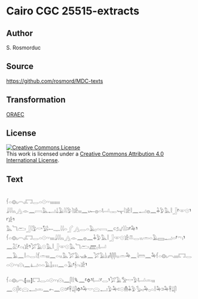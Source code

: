 # Cairo CGC 25515-extracts

## Author

S. Rosmorduc

## Source

https://github.com/rosmord/MDC-texts

## Transformation

[ORAEC](https://oraec.github.io/)

## License

<a rel="license" href="http://creativecommons.org/licenses/by/4.0/"><img alt="Creative Commons License" style="border-width:0" src="https://i.creativecommons.org/l/by/4.0/88x31.png" /></a><br />This work is licensed under a <a rel="license" href="http://creativecommons.org/licenses/by/4.0/">Creative Commons Attribution 4.0 International License</a>.

## Text

<br>
𓆳𓏏𓊗𓏤𓇹𓏤𓉐𓂋𓏏𓇳𓎆𓎆𓏤𓏤𓏤𓏤𓏤𓏤𓏤𓏤𓏤<br>
𓇍𓇋𓇋𓏭𓂻𓁹𓈖𓇯𓅓𓂝𓍑𓄿𓇋𓇋𓅱𓌙𓀀𓏤𓏤𓏤𓈖𓆱𓐍𓏏𓂡𓋉𓊾𓇋𓀀𓎛𓈖𓂝𓐍𓈖𓇓𓅱𓅓𓎛𓃀⸢𓎱𓇳⸣⸢𓀀⸣<br>
𓅓𓆓𓂧𓃀𓇋𓅱𓎡𓅄𓍿𓊃𓇋𓇋𓏏𓂾𓂻𓂋𓏏𓄿𓊪𓏏𓇯𓈖𓍹𓃫𓇋𓇋𓍺⸢𓅆⸣<br>
𓆳𓏏𓊗𓏤𓇹𓏤𓉐𓂋𓏏𓇳𓎆𓎆𓏤𓏤𓏤𓏤𓇍𓇋𓇋𓏭𓂻𓁹𓈖𓐍𓈖𓇓𓅱𓅓𓎛𓃀𓎱𓇳𓀀𓌨𓂋𓏭𓏛𓏏𓄿𓈙𓂝𓏏⸢𓍼𓏤⸣𓈖𓅷⸢𓏏𓏤𓀀⸣𓅯𓄿𓇳𓅓𓎛𓃀𓎱𓇳𓅓𓆓𓂧𓊏𓊪𓂡<br>
𓈖𓄿𓈖𓎛𓏏𓂋𓇋𓆴𓏛𓏤𓏤𓏤𓈖𓏏𓏭𓅓𓅯𓄿𓊛𓈖𓅯𓄿𓌃𓏤𓀻𓋴𓋴𓏭𓏛𓅆𓈖𓇋𓏠𓈖𓅆𓆳𓏏𓊗𓏤𓇹𓏤𓏤𓏤𓏤𓉐𓂋𓏏𓇳𓎆𓎆𓏤𓇳𓏤𓈖𓂞𓏏𓏏𓄿𓆼𓏤𓏥𓈖𓏏𓄿⸢𓇩𓏏𓏤𓀀⸣<br>
<br>
𓆳𓏏𓊗𓏤𓇹[𓏤𓏤𓏤𓏤]𓉐𓂋𓏏𓇳𓎆𓎆𓏤𓇳𓏤𓈖𓋴𓎛𓆰𓈖⸢⯑⸣𓂡⸢𓂋⸣𓅯𓄿𓅡𓎡𓅱𓂡𓏛𓏤𓏤𓏤<br>
𓈖𓇳𓋴𓍹𓈍𓂝𓏛𓈖𓍉𓈖𓇳𓍺⸢𓋹𓍑𓋴⯑⸣𓅆𓎟𓈍𓂝𓅱𓅆𓍹𓇳𓄟𓇓𓅱𓅭𓏤𓅆𓊪𓏏𓎛𓅆𓍺𓅆𓋹𓍑𓋴<br>

